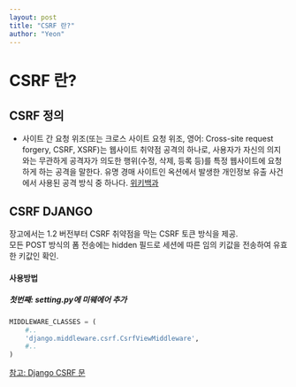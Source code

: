 ```yaml
---
layout: post
title: "CSRF 란?"
author: "Yeon"
---
```


# CSRF 란?

## CSRF 정의
- 사이트 간 요청 위조(또는 크로스 사이트 요청 위조, 영어: Cross-site request forgery, CSRF, XSRF)는 웹사이트 취약점 공격의 하나로, 사용자가 자신의 의지와는 무관하게 공격자가 의도한 행위(수정, 삭제, 등록 등)를 특정 웹사이트에 요청하게 하는 공격을 말한다.
  유명 경매 사이트인 옥션에서 발생한 개인정보 유출 사건에서 사용된 공격 방식 중 하나다. [위키백과](https://ko.wikipedia.org/wiki/%EC%82%AC%EC%9D%B4%ED%8A%B8_%EA%B0%84_%EC%9A%94%EC%B2%AD_%EC%9C%84%EC%A1%B0)

## CSRF DJANGO
장고에서는 1.2 버전부터 CSRF 취약점을 막는 CSRF 토큰 방식을 제공. <br>
모든 POST 방식의 폼 전송에는 hidden 필드로 세션에 따른 임의 키값을 전송하여 유효한 키값인 확인.
#### 사용방법
##### 첫번째: setting.py에 미웨에어 추가
```python
MIDDLEWARE_CLASSES = (
    #..
    'django.middleware.csrf.CsrfViewMiddleware',
    #..
)
```

[참고: Django CSRF 문](http://heiswed.tistory.com/entry/%EC%9E%A5%EA%B3%A0Django-%EA%B0%9C%EB%B0%9C-%ED%8F%BCForm-%EA%B4%80%EB%A6%AC%EC%99%80-CSRF-%EC%B7%A8%EC%95%BD%EC%A0%90-%ED%95%B4%EA%B2%B0)